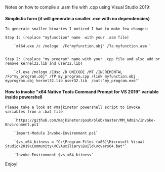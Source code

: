 
Notes on how to compile a .asm file with .cpp using Visual Studio 2019:

#### Simplistic form (it will generate a smaller .exe with no dependencies) 

    To generate smaller binaries I noticed I had to make few changes:

    Step 1: (replace "myfunction" name  with your .asm file)

        `ml64.exe /c /nologo  /Fo"myfunction.obj" /Ta myfunction.asm `


    Step 2: (replace "my_program" name with your .cpp file and also add or remove kernel32.lib and user32.lib)

        `cl.exe /nologo /EHsc /D UNICODE /MT /INCREMENTAL /Fo"my_program.obj" /TP my_program.cpp /link myfunction.obj myprogram.obj kernel32.lib user32.lib  /out:"my_program.exe"`


#### How to invoke "x64 Native Tools Command Prompt for VS 2019" variable inside powershell 

    Please take a look at @majkinetor powershell script to invoke variables from a .bat file  

        `https://github.com/majkinetor/posh/blob/master/MM_Admin/Invoke-Environment.ps1`
  
        `Import-Module Invoke-Environment.ps1`
  
        `$vs_x64_bitness = "C:\Program Files (x86)\Microsoft Visual Studio\2019\Community\VC\Auxiliary\Build\vcvars64.bat"`
  
        `Invoke-Environment $vs_x64_bitness`
  
  
  Enjoy! 


  



